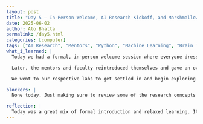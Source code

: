 ```yaml
---
layout: post
title: "Day 5 – In-Person Welcome, AI Research Kickoff, and Marshmallow Tower Game"
date: 2025-06-02
author: Ato Bhatta
permalink: /day5.html
categories: [computer]
tags: ["AI Research", "Mentors", "Python", "Machine Learning", "Brain Tumor", "RNA Sequencing", "Pandas", "Fun Activity"]
what_i_learned: |
  Today we had a formal, in-person welcome session where everyone dressed professionally. The day began with Dr. Kofi Nyarko, Director of the CEAMLS program, who introduced himself and gave an overview of the program. He talked about artificial intelligence (AI), its use in real-world sectors like healthcare and finance, and the growing importance of generative AI. We were also introduced to Ms. Gabriella Waters, Director of the CoNA Lab, who shared her background in neurodiversity, AI ethics, and bias mitigation. A Q&A session followed, helping us better understand how AI connects to research and real-world challenges.

  Later, the mentors and faculty reintroduced themselves and gave an overview of what to expect from the AI Research Institute this summer. We learned about the goals of AI research, took a group photo, and participated in a fun team-building challenge using spaghetti sticks and marshmallows to build the tallest structure. It was a creative and engaging way to encourage teamwork and problem-solving.

  We went to our respective labs to get settled in and begin exploring our workspaces. After the lunch break, our mentor, Dr. Roshan Paudel, then walked us through what we’re expected to learn during the program, including Python, machine learning basics, and using tools like Pandas for data analysis. He also shared background knowledge about RNA sequencing, brain tumors, and examples of how previous research projects were structured and presented. Toward the end, our faculty mentor gave us time to work independently, which allowed us to reflect and explore some of the topics on our own.

blockers: |
  None today. Just making sure to review some of the research concepts again at home.

reflection: |
  Today was a great mix of formal introduction and relaxed learning. It was exciting to hear about what’s coming, and I appreciated getting some solo work time to think about the research project. I'm looking forward to diving deeper into Python and machine learning.
---
```

